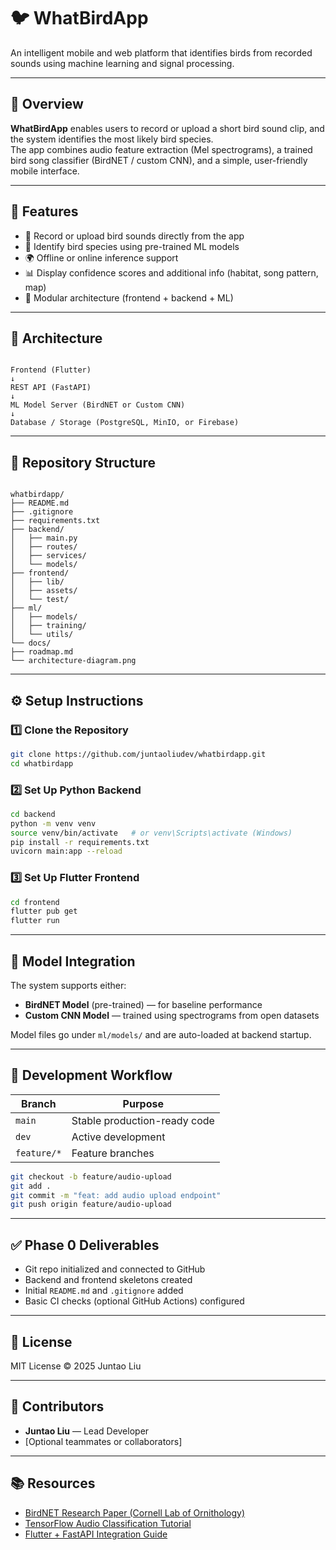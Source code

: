 # 🐦 WhatBirdApp

An intelligent mobile and web platform that identifies birds from recorded sounds using machine learning and signal processing.

---

## 📘 Overview

**WhatBirdApp** enables users to record or upload a short bird sound clip, and the system identifies the most likely bird species.  
The app combines audio feature extraction (Mel spectrograms), a trained bird song classifier (BirdNET / custom CNN), and a simple, user-friendly mobile interface.

---

## 🚀 Features

- 🎤 Record or upload bird sounds directly from the app  
- 🧠 Identify bird species using pre-trained ML models  
- 🌍 Offline or online inference support  
- 📊 Display confidence scores and additional info (habitat, song pattern, map)  
- 🧩 Modular architecture (frontend + backend + ML)  

---

## 🧩 Architecture

```

Frontend (Flutter)
↓
REST API (FastAPI)
↓
ML Model Server (BirdNET or Custom CNN)
↓
Database / Storage (PostgreSQL, MinIO, or Firebase)

```

---

## 📁 Repository Structure

```

whatbirdapp/
├── README.md
├── .gitignore
├── requirements.txt
├── backend/
│   ├── main.py
│   ├── routes/
│   ├── services/
│   └── models/
├── frontend/
│   ├── lib/
│   ├── assets/
│   └── test/
├── ml/
│   ├── models/
│   ├── training/
│   └── utils/
└── docs/
├── roadmap.md
└── architecture-diagram.png

````

---

## ⚙️ Setup Instructions

### 1️⃣ Clone the Repository
```bash
git clone https://github.com/juntaoliudev/whatbirdapp.git
cd whatbirdapp
````

### 2️⃣ Set Up Python Backend

```bash
cd backend
python -m venv venv
source venv/bin/activate   # or venv\Scripts\activate (Windows)
pip install -r requirements.txt
uvicorn main:app --reload
```

### 3️⃣ Set Up Flutter Frontend

```bash
cd frontend
flutter pub get
flutter run
```

---

## 🧠 Model Integration

The system supports either:

* **BirdNET Model** (pre-trained) — for baseline performance
* **Custom CNN Model** — trained using spectrograms from open datasets

Model files go under `ml/models/` and are auto-loaded at backend startup.

---

## 🧪 Development Workflow

| Branch      | Purpose                      |
| ----------- | ---------------------------- |
| `main`      | Stable production-ready code |
| `dev`       | Active development           |
| `feature/*` | Feature branches             |

```bash
git checkout -b feature/audio-upload
git add .
git commit -m "feat: add audio upload endpoint"
git push origin feature/audio-upload
```

---

## ✅ Phase 0 Deliverables

* Git repo initialized and connected to GitHub
* Backend and frontend skeletons created
* Initial `README.md` and `.gitignore` added
* Basic CI checks (optional GitHub Actions) configured

---

## 📜 License

MIT License © 2025 Juntao Liu

---

## 👥 Contributors

* **Juntao Liu** — Lead Developer
* [Optional teammates or collaborators]

---

## 📚 Resources

* [BirdNET Research Paper (Cornell Lab of Ornithology)](https://birdnet.cornell.edu/)
* [TensorFlow Audio Classification Tutorial](https://www.tensorflow.org/tutorials/audio/simple_audio)
* [Flutter + FastAPI Integration Guide](https://fastapi.tiangolo.com/tutorial/)

```
